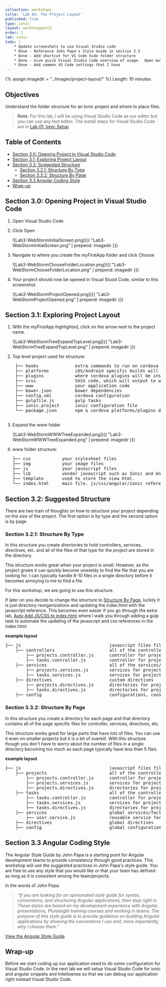 ```yaml
---
collection: workshops
title: 'Lab 03: The Project Layout'
published: true
type: ionic
layout: workshoppost2
order: 3
lab: ionic
todo: |
    * Update screenshots to use Visual Studio code
    * Done - Reference John Papa's Style Guide in section 3.3
    * Done - Add shortcut for VS Code hide folder structure
    * Done - Give quick Visual Studio Code overview of usage.  Open multiple panes. Git usage. see open files close all open files
    * Done - Add common VS Code settings that I have
---
```


{% assign imagedir = "../images/project-layout/" %}
Length: 10 minutes

## Objectives

Understand the folder structure for an Ionic project and where to place files.

>**Note**: For this lab, I will be using Visual Studio Code as our editor but you can use any text editor.  The install steps for Visual Studio Code are in [Lab 01: Ionic Setup](../01-install-ionic/)

<!-- START doctoc generated TOC please keep comment here to allow auto update -->
<!-- DON'T EDIT THIS SECTION, INSTEAD RE-RUN doctoc TO UPDATE -->
<h2>Table of Contents</h2>

- [Section 3.0: Opening Project in Visual Studio Code](#section-30-opening-project-in-visual-studio-code)
- [Section 3.1: Exploring Project Layout](#section-31-exploring-project-layout)
- [Section 3.2: Suggested Structure](#section-32-suggested-structure)
  - [Section 3.2.1: Structure By Type](#section-321-structure-by-type)
  - [Section 3.3.2: Structure By Page](#section-332-structure-by-page)
- [Section 3.3 Angular Coding Style](#section-33-angular-coding-style)
- [Wrap-up](#wrap-up)

<!-- END doctoc generated TOC please keep comment here to allow auto update -->

## Section 3.0: Opening Project in Visual Studio Code

1. Open Visual Studio Code
1. Click Open
    
    ![Lab3-WebStormInitialScreen.png]({{ "Lab3-WebStormInitialScreen.png" | prepend: imagedir }})
    
1. Navigate to where you create the myFirstApp folder and click Choose

    ![Lab3-WebStormChooseFolderLocation.png]({{ "Lab3-WebStormChooseFolderLocation.png" | prepend: imagedir }})
    
1. Your project should now be opened in Visual Stuod Code, similar to this screenshot.

    ![Lab3-WebStormProjectOpened.png]({{ "Lab3-WebStormProjectOpened.png" | prepend: imagedir }})



## Section 3.1: Exploring Project Layout

1. With the myFirstApp highlighted, click on the arrow next to the project name.

    ![Lab3-WebStormTreeExpandTopLevel.png]({{ "Lab3-WebStormTreeExpandTopLevel.png" | prepend: imagedir }})

1. Top level project used for structure:

    <pre>
    ├── hooks &nbsp; &nbsp; &nbsp; &nbsp; &nbsp; &nbsp; &nbsp;extra commands to run on cordova build
    ├── platforms &nbsp; &nbsp; &nbsp; &nbsp; &nbsp;iOS/Android specific builds will reside here
    ├── plugins &nbsp; &nbsp; &nbsp; &nbsp; &nbsp; &nbsp;where cordova plugins will be installed
    ├── scss &nbsp; &nbsp; &nbsp; &nbsp; &nbsp; &nbsp; &nbsp; SASS code, which will output to www/css/
    ├── www &nbsp; &nbsp; &nbsp; &nbsp; &nbsp; &nbsp; &nbsp; &nbsp;your application code
    ├── bower.json &nbsp; &nbsp; &nbsp; &nbsp; bower dependencies
    ├── config.xml &nbsp; &nbsp; &nbsp; &nbsp; cordova configuration
    ├── gulpfile.js &nbsp; &nbsp; &nbsp; &nbsp;gulp tasks
    ├── ionic.project &nbsp; &nbsp; &nbsp;ionic configuration file
    └── package.json &nbsp; &nbsp; &nbsp; npm & cordova platforms/plugins dependencies
    </pre>

1. Expand the www folder

    ![Lab3-WebStormWWWTreeExpanded.png]({{ "Lab3-WebStormWWWTreeExpanded.png" | prepend: imagedir }})
    
1.  www folder structure:

    <pre>
    ├── css &nbsp; &nbsp; &nbsp; &nbsp; &nbsp; &nbsp;your stylesheet files
    ├── img &nbsp; &nbsp; &nbsp; &nbsp; &nbsp; &nbsp;your image files
    ├── js &nbsp; &nbsp; &nbsp; &nbsp; &nbsp; &nbsp; your javascript files
    ├── lib &nbsp; &nbsp; &nbsp; &nbsp; &nbsp; &nbsp;vendor javascript such as Ionic and Angular
    ├── template &nbsp; &nbsp; &nbsp; used to store the view html.
    └── index.html &nbsp; &nbsp; main file. js/css/angular/ionic references
    </pre>

## Section 3.2: Suggested Structure

There are two train of thoughts on how to structure your project depending on the size of the project.  The first option is by type and the second option is by page.

### Section 3.2.1: Structure By Type

In this structure you create directories to hold controllers, services, directives, etc. and all of the files of that type for the project are stored in the directory.

This structure works great when your project is small.  However, as the project grows it can quickly become unwieldy to find the file that you are looking for.  I can typically handle 8-10 files in a single directory before it becomes annoying to me to find a file.

For this workshop, we are going to use this structure.

If later on you decide to change the structure to [Structure By Page](#section-321-structure-by-page), luckily it is just directory reorganizations and updating the index.html with the javascript reference.  This becomes even easier if you go through the extra lab, [Auto Add JS/CSS to index.html](../extra-gulp-inject) where I walk you through adding a gulp task to automate the updating of the javascript and css references in the index.html.

**example layout**

<pre>
├── js &nbsp; &nbsp; &nbsp; &nbsp; &nbsp; &nbsp; &nbsp; &nbsp; &nbsp; &nbsp;&nbsp; &nbsp; &nbsp; &nbsp; &nbsp; &nbsp; &nbsp; javascript files files
&nbsp; &nbsp; ├── controllers &nbsp; &nbsp; &nbsp; &nbsp; &nbsp; &nbsp;  &nbsp;  &nbsp; &nbsp; all of the controllers
&nbsp; &nbsp; &nbsp; &nbsp; ├── projects.controller.js &nbsp; &nbsp; &nbsp;controller for projects page
&nbsp; &nbsp; &nbsp; &nbsp; ├── tasks.controller.js &nbsp; &nbsp;&nbsp; &nbsp; &nbsp;controller for projects page
&nbsp; &nbsp; ├── services &nbsp; &nbsp; &nbsp; &nbsp; &nbsp; &nbsp; &nbsp;  &nbsp;  &nbsp;  &nbsp; all of the services/factories
&nbsp; &nbsp; &nbsp; &nbsp; ├── projects.services.js &nbsp; &nbsp; &nbsp; &nbsp;services for projects page
&nbsp; &nbsp; &nbsp; &nbsp; ├── tasks.services.js  &nbsp; &nbsp; &nbsp; &nbsp; &nbsp;services for projects page
&nbsp; &nbsp; ├── directives  &nbsp;  &nbsp;  &nbsp;  &nbsp;&nbsp;&nbsp; &nbsp; &nbsp; &nbsp; &nbsp;custom directives
&nbsp; &nbsp; &nbsp; &nbsp; ├── projects.directives.js &nbsp;&nbsp; &nbsp; directories for project page
&nbsp; &nbsp; &nbsp; &nbsp; ├── tasks.directives.js &nbsp; &nbsp;&nbsp;&nbsp; &nbsp; directories for project page
&nbsp; &nbsp; ├── config &nbsp;  &nbsp;  &nbsp;  &nbsp; &nbsp; &nbsp; &nbsp; &nbsp; &nbsp; &nbsp; &nbsp; configurations, constants, etc
</pre>

### Section 3.3.2: Structure By Page

In this structure you create a directory for each page and that directory contains all of the page specific files for controller, services, directives, etc.

This structure works great for large parts that have lots of files.  You can use it even on smaller projects but it is a bit of overkill.  With this structure though you don't have to worry about the number of files in a single directory becoming too much as each page typically have less than 5 files.

**example layout**

<pre>
├── js &nbsp; &nbsp; &nbsp; &nbsp; &nbsp; &nbsp; &nbsp; &nbsp; &nbsp; &nbsp;&nbsp; &nbsp; &nbsp;&nbsp; &nbsp; &nbsp;&nbsp; &nbsp; javascript files files
&nbsp; &nbsp; ├── projects&nbsp; &nbsp; &nbsp; &nbsp; &nbsp; &nbsp;&nbsp; &nbsp; &nbsp;&nbsp; &nbsp; &nbsp;&nbsp; &nbsp;all of the controllers
&nbsp; &nbsp; &nbsp; &nbsp; ├── projects.controller.js &nbsp; &nbsp; &nbsp;controller for projects page
&nbsp; &nbsp; &nbsp; &nbsp; ├── projects.services.js &nbsp; &nbsp; &nbsp; &nbsp;services for projects page
&nbsp; &nbsp; &nbsp; &nbsp; ├── projects.directives.js &nbsp;&nbsp; &nbsp; directories for project page
&nbsp; &nbsp; ├── tasks&nbsp; &nbsp; &nbsp; &nbsp; &nbsp; &nbsp;&nbsp; &nbsp; &nbsp;&nbsp; &nbsp; &nbsp;&nbsp; &nbsp; &nbsp; all of the controllers
&nbsp; &nbsp; &nbsp; &nbsp; ├── tasks.controller.js &nbsp; &nbsp;&nbsp; &nbsp; &nbsp;controller for projects page
&nbsp; &nbsp; &nbsp; &nbsp; ├── tasks.services.js  &nbsp; &nbsp; &nbsp; &nbsp; &nbsp;services for projects page
&nbsp; &nbsp; &nbsp; &nbsp; ├── tasks.directives.js &nbsp; &nbsp;&nbsp;&nbsp; &nbsp; directories for project page
&nbsp; &nbsp; ├── services &nbsp; &nbsp; &nbsp; &nbsp; &nbsp; &nbsp; &nbsp; &nbsp; &nbsp; &nbsp; &nbsp; &nbsp;global services/factories
&nbsp; &nbsp; &nbsp; &nbsp; ├── user.service.js &nbsp; &nbsp;&nbsp;&nbsp; &nbsp; &nbsp;&nbsp; &nbsp;reusable service for users
&nbsp; &nbsp; ├── directives &nbsp;&nbsp; &nbsp; &nbsp; &nbsp; &nbsp; &nbsp; &nbsp; &nbsp; &nbsp;&nbsp; &nbsp;global directives
&nbsp; &nbsp; ├── config &nbsp; &nbsp; &nbsp; &nbsp; &nbsp; &nbsp; &nbsp; &nbsp; &nbsp; &nbsp; &nbsp; &nbsp; &nbsp;global configurations
</pre>

## Section 3.3 Angular Coding Style

The Angular Style Guide by John Papa is a starting point for Angular development teams to provide consistency through good practices.  This workshop will use the suggested practices in John Papa's style guide.  You are free to use any style that you would like or that your team has defined as long as it is consistent among the team/projects.

In the words of John Papa:

>*"If you are looking for an opinionated style guide for syntax, conventions, and structuring Angular applications, then step right in. These styles are based on my development experience with Angular, presentations, Pluralsight training courses and working in teams. The purpose of this style guide is to provide guidance on building Angular applications by showing the conventions I use and, more importantly, why I choose them."*

[View the Angular Style Guide](https://github.com/johnpapa/angular-styleguide)


## Wrap-up

Before we start coding up our application need to do some configuration for Visual Studio Code.  In the next lab we will setup Visual Studio Code for ionic and angular snippets and Intellisense so that we can debug our application right instead Visual Studio Code.